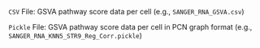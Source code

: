 ```CSV``` File: GSVA pathway score data per cell (e.g., ```SANGER_RNA_GSVA.csv```)

```Pickle``` File: GSVA pathway score data per cell in PCN graph format (e.g., ```SANGER_RNA_KNN5_STR9_Reg_Corr.pickle```)
